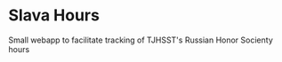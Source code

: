 Slava Hours
===========

Small webapp to facilitate tracking of TJHSST's Russian Honor Socienty hours
